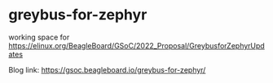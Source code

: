 # greybus-for-zephyr

working space for https://elinux.org/BeagleBoard/GSoC/2022_Proposal/GreybusforZephyrUpdates

Blog link: https://gsoc.beagleboard.io/greybus-for-zephyr/
